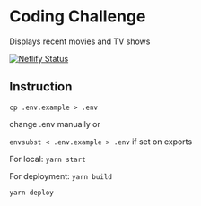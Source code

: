 # Coding Challenge

Displays recent movies and TV shows

[![Netlify Status](https://api.netlify.com/api/v1/badges/e735779b-8ab9-455f-9a05-90e6c5cb079f/deploy-status)](https://app.netlify.com/sites/nowmovies/deploys)

## Instruction

`cp .env.example > .env`

change .env manually or

`envsubst < .env.example > .env` if set on exports


For local:
```yarn start```

For deployment:
```yarn build```

```yarn deploy```
